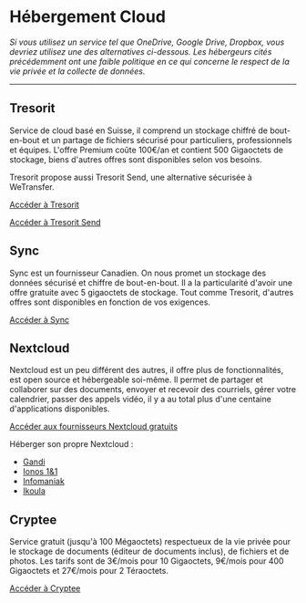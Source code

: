 # Hébergement Cloud

*Si vous utilisez un service tel que OneDrive, Google Drive, Dropbox, vous devriez utilisez une des alternatives ci-dessous. Les hébergeurs cités précédemment ont une faible politique en ce qui concerne le respect de la vie privée et la collecte de données.*

---

## Tresorit

Service de cloud basé en Suisse, il comprend un stockage chiffré de bout-en-bout et un partage de fichiers sécurisé pour particuliers, professionnels et équipes. L'offre Premium coûte 100€/an et contient 500 Gigaoctets de stockage, biens d'autres offres sont disponibles selon vos besoins.

Tresorit propose aussi Tresorit Send, une alternative sécurisée à WeTransfer.

[Accéder à Tresorit](https://tresorit.com/fr)

[Accéder à Tresorit Send](https://send.tresorit.com)

## Sync

Sync est un fournisseur Canadien. On nous promet un stockage des données sécurisé et chiffre de bout-en-bout. Il a la particularité d'avoir une offre gratuite avec 5 gigaoctets de stockage. Tout comme Tresorit, d'autres offres sont disponibles en fonction de vos exigences.

[Accéder à Sync](https://www.sync.com)

## Nextcloud

Nextcloud est un peu différent des autres, il offre plus de fonctionnalités, est open source et hébergeable soi-même. Il permet de partager et collaborer sur des documents, envoyer et recevoir des courriels, gérer votre calendrier, passer des appels vidéo, il y a au total plus d'une centaine d'applications disponibles.

[Accéder aux fournisseurs Nextcloud gratuits](https://nextcloud.com/signup/)

Héberger son propre Nextcloud :
- [Gandi](https://www.gandi.net/fr/simple-hosting/nextcloud)
- [Ionos 1&1](https://www.ionos.fr/cloud/cloud-apps/nextcloud)
- [Infomaniak](https://www.infomaniak.com/fr/creer-un-site/cms/hebergement-nextcloud)
- [Ikoula](https://www.ikoula.com/fr/cloud-public/oneclick/nextcloud)

## Cryptee

Service gratuit (jusqu'à 100 Mégaoctets) respectueux de la vie privée pour le stockage de documents (éditeur de documents inclus), de fichiers et de photos.
Les tarifs sont de 3€/mois pour 10 Gigaoctets, 9€/mois pour 400 Gigaoctets et 27€/mois pour 2 Téraoctets.

[Accéder à Cryptee](https://crypt.ee/)

